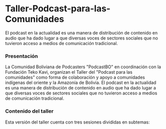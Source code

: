 # Taller-Podcast-para-las-Comunidades
El podcast en la actualidad es una manera de distribución de contenido en audio que ha dado lugar a que diversas voces de sectores sociales que no tuvieron acceso a medios de comunicación tradicional.

### Presentación
La Comunidad Boliviana de Podcasters "PodcastBO" en coordinación con la Fundación Teko Kavi, organizan el Taller del "Podcast para las comunidades" como forma de colaboración y apoyo a comunidades indígenas del oriente y la Amazonía de Bolivia.
El podcast en la actualidad es una manera de distribución de contenido en audio que ha dado lugar a que diversas voces de sectores sociales que no tuvieron acceso a medios de comunicación tradicional.

### Contenido del taller
Esta versión del taller cuenta con tres sesiones divididas en subtemas:
